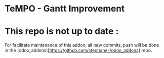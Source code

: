 # TeMPO - Gantt Improvement
# This repo is not up to date :
For facilitate maintenance of this addon, all new commits, push will be done in the (odoo_addons)[https://github.com/stephane-/odoo_addons] repo.
